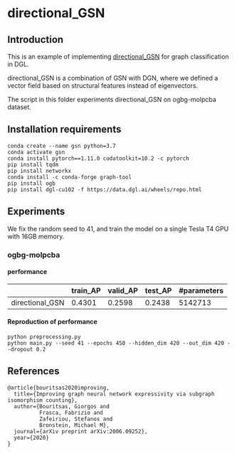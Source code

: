 # directional_GSN

## Introduction

This is an example of implementing [directional_GSN](https://arxiv.org/abs/2006.09252) for graph classification in DGL.

directional_GSN is a combination of GSN with DGN, where we defined a vector field based on structural features instead of eigenvectors.

The script in this folder experiments directional_GSN on ogbg-molpcba dataset.

## Installation requirements
```
conda create --name gsn python=3.7
conda activate gsn
conda install pytorch==1.11.0 cudatoolkit=10.2 -c pytorch
pip install tqdm
pip install networkx
conda install -c conda-forge graph-tool
pip install ogb
pip install dgl-cu102 -f https://data.dgl.ai/wheels/repo.html
```

## Experiments

We fix the random seed to 41, and train the model on a single Tesla T4 GPU with 16GB memory.

### ogbg-molpcba

#### performance

|                  | train_AP | valid_AP | test_AP | #parameters |
| ---------------- | ---------| -------- | ------- | ----------- |
| directional_GSN  | 0.4301   | 0.2598   | 0.2438  | 5142713     |


#### Reproduction of performance

```{.bash}
python preprocessing.py
python main.py --seed 41 --epochs 450 --hidden_dim 420 --out_dim 420 --dropout 0.2
```

## References

```{.tex}
@article{bouritsas2020improving,
  title={Improving graph neural network expressivity via subgraph isomorphism counting},
  author={Bouritsas, Giorgos and 
          Frasca, Fabrizio and 
          Zafeiriou, Stefanos and 
          Bronstein, Michael M},
  journal={arXiv preprint arXiv:2006.09252},
  year={2020}
}
```